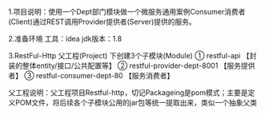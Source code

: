 1.项目说明：使用一个Dept部门模块做一个微服务通用案例Consumer消费者(Client)通过REST调用Provider提供者(Server)提供的服务。

2.准备环境
    工具：idea
    jdk版本：1.8
    
3.RestFul-Http 父工程(Project) 下创建3个子模块(Module) 
  ① restful-api 【封装的整体entity/接口/公共配置等】
  ② restful-provider-dept-8001 【服务提供者】
  ③ restful-consumer-dept-80 【服务消费者】


父工程说明：父工程项目Restful-http，切记Packageing是pom模式；主要是定义POM文件，将后续各个子模块公用的jar包等统一提取出来，类似一个抽象父类
